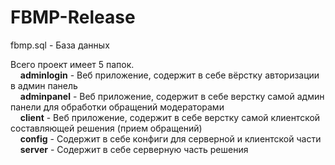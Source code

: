 # FBMP-Release

fbmp.sql - База данных

Всего проект имеет 5 папок.<br>
&nbsp;&nbsp;&nbsp;&nbsp;<b>adminlogin</b> - Веб приложение, содержит в себе вёрстку авторизации в админ панель<br>
&nbsp;&nbsp;&nbsp;&nbsp;<b>adminpanel</b> - Веб приложение, содержит в себе верстку самой админ панели для обработки обращений модераторами<br>
&nbsp;&nbsp;&nbsp;&nbsp;<b>client</b> - Веб приложение, содержит в себе верстку самой клиентской составляющей решения (прием обращений)<br>
&nbsp;&nbsp;&nbsp;&nbsp;<b>config</b> - Содержит в себе конфиги для серверной и клиентской части<br>
&nbsp;&nbsp;&nbsp;&nbsp;<b>server</b> - Содержит в себе серверную часть решения<br>
